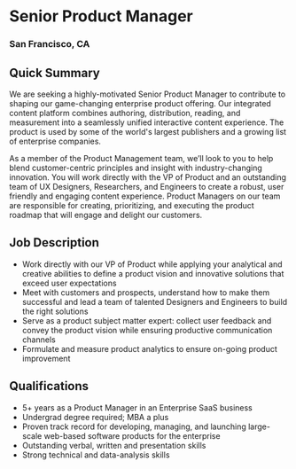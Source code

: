# Senior Product Manager
### San Francisco, CA

## Quick Summary
We are seeking a highly-motivated Senior Product Manager to contribute to shaping our game-changing enterprise product offering. Our integrated content platform combines authoring, distribution, reading, and measurement into a seamlessly unified interactive content experience. The product is used by some of the world's largest publishers and a growing list of enterprise companies.

As a member of the Product Management team, we’ll look to you to help blend customer-centric principles and insight with industry-changing innovation. You will work directly with the VP of Product and an outstanding team of UX Designers, Researchers, and Engineers to create a robust, user friendly and engaging content experience. Product Managers on our team are responsible for creating, prioritizing, and executing the product roadmap that will engage and delight our customers.

## Job Description
+	Work directly with our VP of Product while applying your analytical and creative abilities to define a product vision and innovative solutions that exceed user expectations
+	Meet with customers and prospects, understand how to make them successful and lead a team of talented Designers and Engineers to build the right solutions
+	Serve as a product subject matter expert: collect user feedback and convey the product vision while ensuring productive communication channels
+	Formulate and measure product analytics to ensure on-going product improvement

## Qualifications
+	5+ years as a Product Manager in an Enterprise SaaS business
+	Undergrad degree required; MBA a plus
+	Proven track record for developing, managing, and launching large-scale web-based software products for the enterprise
+	Outstanding verbal, written and presentation skills
+	Strong technical and data-analysis skills
